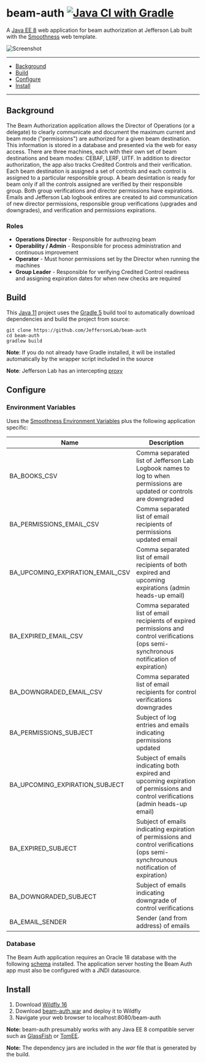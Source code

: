 # beam-auth [![Java CI with Gradle](https://github.com/JeffersonLab/beam-auth/workflows/Java%20CI%20with%20Gradle/badge.svg)](https://github.com/JeffersonLab/beam-auth/actions?query=workflow%3A%22Java+CI+with+Gradle%22)
A [Java EE 8](https://en.wikipedia.org/wiki/Jakarta_EE) web application for beam authorization at Jefferson Lab built with the [Smoothness](https://github.com/JeffersonLab/smoothness) web template.

![Screenshot](https://github.com/JeffersonLab/beam-auth/raw/main/Screenshot.png?raw=true "Screenshot")

---
 - [Background](https://github.com/JeffersonLab/beam-auth#background)
 - [Build](https://github.com/JeffersonLab/beam-auth#build)
 - [Configure](https://github.com/JeffersonLab/beam-auth#configure)
 - [Install](https://github.com/JeffersonLab/beam-auth#install)
---

## Background
The Beam Authorization application allows the Director of Operations (or a delegate) to clearly communicate and document the maximum current and beam mode ("permissions") are authorized for a given beam destination.  This information is stored in a database and presented via the web for easy access.   There are three machines, each with their own set of beam destinations and beam modes: CEBAF, LERF, UITF.  In addition to director authorization, the app also tracks Credited Controls and their verification.  Each beam destination is assigned a set of controls and each control is assigned to a particular responsible group.  A beam desintation is ready for beam only if all the controls assigned are verified by their responsible group.  Both group verifications and director permissions have expirations.   Emails and Jefferson Lab logbook entires are created to aid communication of new director permissions, responsible group verifications (upgrades and downgrades), and verification and permissions expirations.

### Roles
 - **Operations Director** - Responsible for authrozing beam
 - **Operability / Admin** - Responsible for process administration and continuous improvement
 - **Operator** - Must honor permissions set by the Director when running the machines
 - **Group Leader** - Responsible for verifying Credited Control readiness and assigning expiration dates for when new checks are required


## Build
This [Java 11](https://adoptopenjdk.net/) project uses the [Gradle 5](https://gradle.org/) build tool to automatically download dependencies and build the project from source:

```
git clone https://github.com/JeffersonLab/beam-auth
cd beam-auth
gradlew build
```
**Note**: If you do not already have Gradle installed, it will be installed automatically by the wrapper script included in the source

**Note**: Jefferson Lab has an intercepting [proxy](https://gist.github.com/slominskir/92c25a033db93a90184a5994e71d0b78)

## Configure

### Environment Variables
Uses the [Smoothness Environment Variables](https://github.com/JeffersonLab/smoothness#environment-variables) plus the following application specific:

| Name | Description |
|---|---|
| BA_BOOKS_CSV | Comma separated list of Jefferson Lab Logbook names to log to when permissions are updated or controls are downgraded |
| BA_PERMISSIONS_EMAIL_CSV | Comma separated list of email recipients of permissions updated email |
| BA_UPCOMING_EXPIRATION_EMAIL_CSV | Comma separated list of email recipients of both expired and upcoming expirations (admin heads-up email) |
| BA_EXPIRED_EMAIL_CSV | Comma separated list of email recipients of expired permissions and control verifications (ops semi-synchronous notification of expiration) |
| BA_DOWNGRADED_EMAIL_CSV | Comma separated list of email recipients for control verifications downgrades |
| BA_PERMISSIONS_SUBJECT | Subject of log entries and emails indicating permissions updated |
| BA_UPCOMING_EXPIRATION_SUBJECT | Subject of emails indicating both expired and upcoming expiration of permissions and control verifications (admin heads-up email) |
| BA_EXPIRED_SUBJECT | Subject of emails indicating expiration of permissions and control verifications (ops semi-synchrounous notification of expiration) |
| BA_DOWNGRADED_SUBJECT | Subject of emails indicating downgrade of control verifications |
| BA_EMAIL_SENDER | Sender (and from address) of emails |

### Database
The Beam Auth application requires an Oracle 18 database with the following [schema](https://github.com/JeffersonLab/beam-auth/tree/main/schema) installed.   The application server hosting the Beam Auth app must also be configured with a JNDI datasource.

## Install
   1. Download [Wildfly 16](https://www.wildfly.org/downloads/)
   1. Download [beam-auth.war](https://github.com/JeffersonLab/beam-auth/releases) and deploy it to Wildfly
   1. Navigate your web browser to localhost:8080/beam-auth

**Note:** beam-auth presumably works with any Java EE 8 compatible server such as [GlassFish](https://javaee.github.io/glassfish/) or [TomEE](https://tomee.apache.org/).

**Note:** The dependency jars are included in the _war_ file that is generated by the build. 

